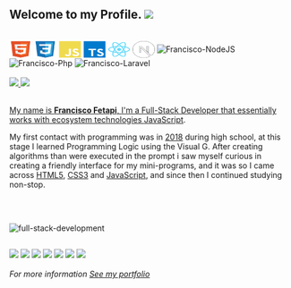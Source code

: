 ## Welcome to my Profile. <img src="https://raw.githubusercontent.com/kaueMarques/kaueMarques/master/hi.gif" height="30px">

<div style="display: inline_block"><br>
  <img align="center" alt="Francisco-HTML" height="30" width="40" src="https://raw.githubusercontent.com/devicons/devicon/master/icons/html5/html5-original.svg">
  <img align="center" alt="Francisco-CSS" height="30" width="40" src="https://raw.githubusercontent.com/devicons/devicon/master/icons/css3/css3-original.svg">
  <img align="center" alt="Francisco-Js" height="30" width="40" src="https://raw.githubusercontent.com/devicons/devicon/master/icons/javascript/javascript-plain.svg">
  <img align="center" alt="Francisco-Ts" height="30" width="40" src="https://raw.githubusercontent.com/devicons/devicon/master/icons/typescript/typescript-plain.svg">
  <img align="center" alt="Francisco-React" height="30" width="40" src="https://raw.githubusercontent.com/devicons/devicon/master/icons/react/react-original.svg">
  <img align="center" alt="Francisco-NextJS" height="30" width="40" src="https://github.com/devicons/devicon/blob/master/icons/nextjs/nextjs-line.svg">
  <img align="center" alt="Francisco-NodeJS" height="30" width="40" src="https://cdn.jsdelivr.net/gh/devicons/devicon/icons/nodejs/nodejs-original.svg" />
  <img align="center" alt="Francisco-Php" height="30" width="40" src="https://cdn.jsdelivr.net/gh/devicons/devicon/icons/php/php-original.svg" />
  <img align="center" alt="Francisco-Laravel" height="60" width="60" src="https://cdn.jsdelivr.net/gh/devicons/devicon@latest/icons/laravel/laravel-original-wordmark.svg" />          
</div>

<br />

<div>
  <a href="https://github.com/Francisco-Fetapi">
  <img height="180em" src="https://github-readme-stats.vercel.app/api?username=Francisco-Fetapi&show_icons=true&theme=dracula&include_all_commits=true&count_private=true"/>
  <img height="180em" src="https://github-readme-stats.vercel.app/api/top-langs/?username=Francisco-Fetapi&layout=compact&langs_count=7&theme=dracula"/>
  
</div>

  
  <br />
  
  <p>My name is <b>Francisco Fetapi</b>, I'm a Full-Stack Developer that essentially works with ecosystem technologies <a href="https://en.wikipedia.org/wiki/JavaScript">JavaScript</a>.
</p>
<p>
  My first contact with programming was in <a href="https://franciscofetapi.vercel.app/journey?year=2018" target="__blank">2018</a> during high school, at this stage I learned Programming Logic using the Visual G. After creating algorithms than were executed in the prompt i saw myself curious in creating a friendly interface for my mini-programs, and it was so I came across <a href="https://en.wikipedia.org/wiki/HTML" target="__blank">HTML5</a>,
  <a href="https://en.wikipedia.org/wiki/Cascading_Style_Sheets" target="__blank">CSS3</a> and <a href="https://en.wikipedia.org/wiki/JavaScript" target="__blank">JavaScript</a>, and since then I continued studying non-stop.
</p>
  
##
  <br />
  
  ![full-stack-development](https://user-images.githubusercontent.com/66078558/144394516-90321964-32ac-489b-8652-957ae7f5ce04.gif)
  
  ##
 
<div> 
  <a href="https://www.instagram.com/franciscofetapi" target="_blank"><img src="https://img.shields.io/badge/-Instagram-%23E4405F?style=for-the-badge&logo=instagram&logoColor=white" target="_blank"></a>
  <a href="https://web.facebook.com/alexander.garret.75" target="_blank"><img src="https://img.shields.io/badge/Facebook-1877F2?style=for-the-badge&logo=facebook&logoColor=white" target="_blank"></a>
  <a href="https://twitter.com/FranciscoFetapi" target="_blank"><img src="https://img.shields.io/badge/Twitter-1DA1F2?style=for-the-badge&logo=twitter&logoColor=white" target="_blank"></a>
 <a href="https://discordapp.com/users/934266712910594048/" target="_blank"><img src="https://img.shields.io/badge/Discord-7289DA?style=for-the-badge&logo=discord&logoColor=white" target="_blank"></a> 
  <a href = "mailto:franciscofetapi10@gmail.com"><img src="https://img.shields.io/badge/-Gmail-%23333?style=for-the-badge&logo=gmail&logoColor=white" target="_blank"></a>
  <a href="https://www.linkedin.com/in/francisco-fetapi-058472223" target="_blank"><img src="https://img.shields.io/badge/-LinkedIn-%230077B5?style=for-the-badge&logo=linkedin&logoColor=white" target="_blank"></a>
  <a href="https://github.com/Francisco-Fetapi" target="_blank"><img src="https://img.shields.io/badge/GitHub-100000?style=for-the-badge&logo=github&logoColor=white" target="_blank"></a>
<!--   ![Snake animation](https://github.com/Francisco-Fetapi/Francisco-Fetapi/blob/output/github-contribution-grid-snake.svg) -->
</div>
  
  <br />
  <div>
    <i>For more information <a href="https://franciscofetapi.vercel.app/">See my portfolio</a></i>
  </div>
